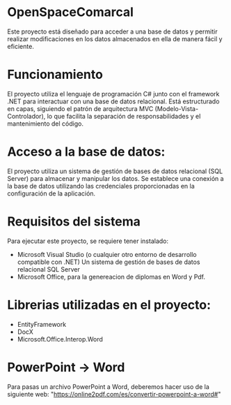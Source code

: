#   OpenSpaceComarcal
Este proyecto está diseñado para acceder a una base de datos y permitir realizar modificaciones en los datos almacenados en ella de manera fácil y eficiente.

# Funcionamiento
El proyecto utiliza el lenguaje de programación C# junto con el framework .NET para interactuar con una base de datos relacional. Está estructurado en capas, siguiendo el patrón de arquitectura MVC (Modelo-Vista-Controlador), lo que facilita la separación de responsabilidades y el mantenimiento del código.

# Acceso a la base de datos:
El proyecto utiliza un sistema de gestión de bases de datos relacional (SQL Server) para almacenar y manipular los datos. Se establece una conexión a la base de datos utilizando las credenciales proporcionadas en la configuración de la aplicación.

# Requisitos del sistema
Para ejecutar este proyecto, se requiere tener instalado:

- Microsoft Visual Studio (o cualquier otro entorno de desarrollo compatible con .NET)
  Un sistema de gestión de bases de datos relacional SQL Server
- Microsoft Office, para la genereacion de diplomas en Word y Pdf.

# Librerias utilizadas en el proyecto:

- EntityFramework
- DocX
- Microsoft.Office.Interop.Word

# PowerPoint -> Word

Para pasas un archivo PowerPoint a Word, deberemos hacer uso de la siguiente web: 
"https://online2pdf.com/es/convertir-powerpoint-a-word#"
